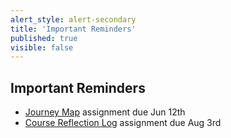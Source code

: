 ```yaml
---
alert_style: alert-secondary
title: 'Important Reminders'
published: true
visible: false
---
```


## Important Reminders

* [Journey Map](https://canvas.sfu.ca/courses/41288/assignments/329337) assignment due Jun 12th
* [Course Reflection Log](https://canvas.sfu.ca/courses/41288/assignments/329334) assignment due Aug 3rd
